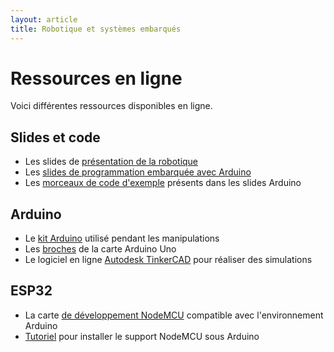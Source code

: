 ```yaml
---
layout: article
title: Robotique et systèmes embarqués
---
```


# Ressources en ligne

Voici différentes ressources disponibles en ligne.

## Slides et code

* Les slides de [présentation de la robotique](./presentation.pdf)
* Les [slides de programmation embarquée avec Arduino](./arduino.pdf)
* Les [morceaux de code d'exemple](https://github.com/diu-uf-bordeaux/bloc3/tree/master/robotique/code) présents dans les slides Arduino

## Arduino

* Le [kit Arduino](https://fr.aliexpress.com/item/Upgraded-Advanced-Version-Starter-Kit-the-RFID-learn-Suite-Kit-LCD-1602-for-Arduino-UNO-R3/32695318963.html) utilisé pendant les manipulations
* Les [broches](https://circuito.cdn.prismic.io/circuito/8e3a980f0f964cc539b4cbbba2654bb660db6f52_arduino-uno-pinout-diagram.png) de la carte Arduino Uno
* Le logiciel en ligne [Autodesk TinkerCAD](https://www.tinkercad.com/) pour réaliser des simulations

## ESP32

* La carte [de développement NodeMCU](https://www.amazon.fr/AZDelivery-NodeMCU-ESP8266-d%C3%A9veloppement-development/dp/B06Y1ZPNMS/ref=sr_1_1_sspa?__mk_fr_FR=%C3%85M%C3%85%C5%BD%C3%95%C3%91&keywords=nodemcu&qid=1561017876&s=gateway&sr=8-1-spons&psc=1) compatible avec l'environnement Arduino
* [Tutoriel](https://www.abonnel.fr/informatique/arduino/installer_le_nodemcu) pour installer le support NodeMCU sous Arduino


